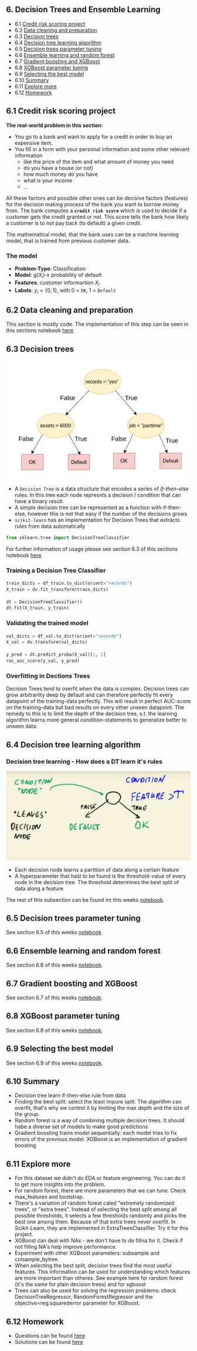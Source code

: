 ## 6. Decision Trees and Ensemble Learning

- 6.1 [Credit risk scoring project](#01-credit-risk)
- 6.2 [Data cleaning and preparation](#02-data-prep)
- 6.3 [Decision trees](#03-decision-trees)
- 6.4 [Decision tree learning algorithm](#04-decision-tree-learning)
- 6.5 [Decision trees parameter tuning](#05-decision-tree-tuning)
- 6.6 [Ensemble learning and random forest](#06-random-forest)
- 6.7 [Gradient boosting and XGBoost](#07-boosting)
- 6.8 [XGBoost parameter tuning](#08-xgb-tuning)
- 6.9 [Selecting the best model](#09-final-model)
- 6.10 [Summary](#10-summary)
- 6.11 [Explore more](#11-explore-more)
- 6.12 [Homework](#homework)



<a id="01-credit-risk"></a>
## 6.1 Credit risk scoring project

**The real-world problem in this section:** 
- You go to a bank and want to apply for a credit in order to buy an expensive item. 
- You fill in a form with your personal information and some other relevant information 
    - like the price of the item and what amount of money you need
    - do you have a house (or not)
    - how much money do you have
    - what is your income
    - ...

All these factors and possible other ones can be decisive factors (features) for the decision making process of the bank you want to borrow money from. The bank computes a **`credit risk score`** which is used to decide if a customer gets the credit granted or not. This score tells the bank how likely a customer is to not pay back (to default) a given credit.

The mathematical model, that the bank uses can be a machine learning model, that is trained from previous customer data.

### The model
- **Problem-Type**: Classification
- **Model**: $g(X_i) \rightarrow$ probability of default
- **Features**: customer informartion $X_i$
- **Labels**:  $y_i = \{0,1\}$, with $0$ = `OK`, $1$ = `Default`


<a id="02-data-prep"></a>
## 6.2 Data cleaning and preparation

This section is mostly code. The implementation of this step can be seen in this sections notebook [here](./code/section6-notebook.ipynb)


<a id="03-decision-trees"></a>
## 6.3 Decision trees

![decision-trees](./imgs/decision_tree.png)

- A *`Decision Tree`* is a data structure that encodes a series of *if-then-else* rules. In this tree each node represnts a decision / condition that can have a binary result.
- A simple decision tree can be represented as a function with if-then-else, however this is not that easy if the number of the decisions grows
- `scikit-learn` has an implementation for Decision Trees that extracts rules from data automatically
```python
from sklearn.tree import DecisionTreeClassifier
```

For further information of usage please see section 6.3 of this sections notebook [here](./code/section6-notebook.ipynb)

### Training a Decision Tree Classifier
```python
train_dicts = df_train.to_dict(orient="records")
X_train = dv.fit_transform(train_dicts)

dt = DecisionTreeClassifier()
dt.fit(X_train, y_train)
```

### Validating the trained model
```python
val_dicts = df_val.to_dict(orient="records")
X_val = dv.transform(val_dicts)

y_pred = dt.predict_proba(X_val)[:, 1]
roc_auc_score(y_val, y_pred)
```

### Overfitting in Dections Trees
Decision Trees tend to overfit when the data is complex. Decision trees can grow arbitrarilty deep by default and can therefore perfectly fit every datapoint of the training-data perfectly. This will result in perfect AUC-score on the training-data but bad results on every other unseen datapoint. The remedy to this is to limit the depth of the decision tree, s.t. the learning algorithm learns more general condition-statements to generalize better to unseen data.

<a id="04-decision-tree-learning"></a>
## 6.4 Decision tree learning algorithm

### Decision tree learning - How does a DT learn it's rules

![stumb](./imgs/dt_condition.png)
- Each decision node learns a partition of data along a certain feature
- A hyperparameter that hast to be found is the threshold-value of every node in the decision tree. The threshold determines the best split of data along a feature

The rest of this subsection can be found int this weeks [notebook](code/section6-notebook.ipynb).

<a id="05-decision-tree-tuning"></a>
## 6.5 Decision trees parameter tuning

See section 6.5 of this weeks [notebook](code/section6-notebook.ipynb).

<a id="06-random-forest"></a>
## 6.6 Ensemble learning and random forest

See section 6.6 of this weeks [notebook](code/section6-notebook.ipynb).


<a id="07-boosting"></a>
## 6.7 Gradient boosting and XGBoost

See section 6.7 of this weeks [notebook](code/section6-notebook.ipynb).


<a id="08-xgb-tuning"></a>
## 6.8 XGBoost parameter tuning

See section 6.8 of this weeks [notebook](code/section6-notebook.ipynb).


<a id="09-final-model"></a>
## 6.9 Selecting the best model

See section 6.9 of this weeks [notebook](code/section6-notebook.ipynb).


<a id="10-summary"></a>
## 6.10 Summary

- Decision tree learn if-then-else rule from data
- Finding the best split: select the least impure split. The algorithm can overfit, that's why we control it by limiting the max depth and the size of the group.
- Random forest is a way of combining multiple decision trees. It should habe a diverse set of models to make good predictions
- Gradient boosting trains model sequentially: each model tries to fix errors of the previous model. XGBoost is an implementation of gradient boosting

<a id="11-explore-more"></a>
## 6.11 Explore more

- For this dataset we didn't do EDA or feature engineering. You can do it to get more insights into the problem.
- For random forest, there are more parameters that we can tune. Check max_features and bootstrap.
- There's a variation of random forest caled "extremely randomized trees", or "extra trees". Instead of selecting the best split among all possible thresholds, it selects a few thresholds randomly and picks the best one among them. Because of that extra trees never overfit. In Scikit-Learn, they are implemented in ExtraTreesClassifier. Try it for this project.
- XGBoost can deal with NAs - we don't have to do fillna for it. Check if not filling NA's help improve performance.
- Experiment with other XGBoost parameters: subsample and colsample_bytree.
- When selecting the best split, decision trees find the most useful features. This information can be used for understanding which features are more important than otheres. See example here for random forest (it's the same for plain decision trees) and for xgboost
- Trees can also be used for solving the regression problems: check DecisionTreeRegressor, RandomForestRegressor and the objective=reg:squarederror parameter for XGBoost.

<a id="homework"></a>
## 6.12 Homework
- Questions can be found [here](homework/homework.md#)
- Solutions can be found [here](homework/solution.ipynb)
